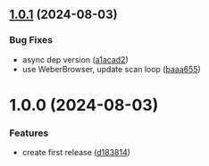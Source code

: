 ## [1.0.1](https://github.com/hive-o/xss/compare/xss-v1.0.0...xss-v1.0.1) (2024-08-03)


### Bug Fixes

* async dep version ([a1acad2](https://github.com/hive-o/xss/commit/a1acad2e8fdd822c39ec8849229c0e10ffb9af58))
* use WeberBrowser, update scan loop ([baaa655](https://github.com/hive-o/xss/commit/baaa65566d11614931faf3efcf1c2ee48020b968))

# 1.0.0 (2024-08-03)


### Features

* create first release ([d183814](https://github.com/hive-o/xss/commit/d183814fffc6e37a3f8a78acae6b97d7d7c15d18))
